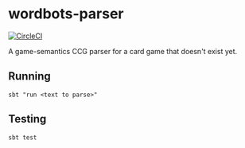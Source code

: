 # wordbots-parser
[![CircleCI](https://circleci.com/gh/wordbots/wordbots-parser.svg?style=svg)](https://circleci.com/gh/wordbots/wordbots-parser)

A game-semantics CCG parser for a card game that doesn't exist yet.

## Running
```
sbt "run <text to parse>"
```

## Testing
```
sbt test
```

